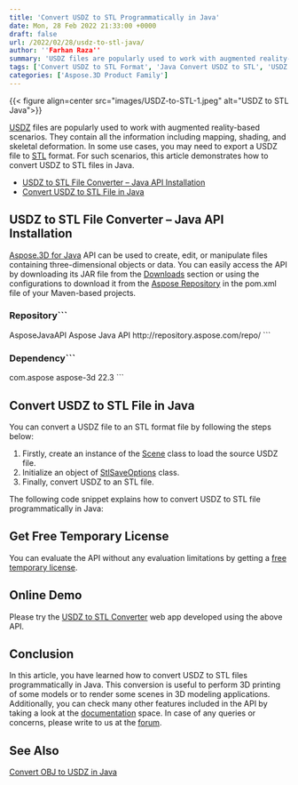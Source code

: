 ```yaml
---
title: 'Convert USDZ to STL Programmatically in Java'
date: Mon, 28 Feb 2022 21:33:00 +0000
draft: false
url: /2022/02/28/usdz-to-stl-java/
author: ''Farhan Raza''
summary: 'USDZ files are popularly used to work with augmented reality-based scenarios. They contain all the information including mapping, shading, and skeletal deformation. In some use cases, you may need to export a USDZ file to STL format. For such scenarios, this article demonstrates how to **convert USDZ to STL files in Java**.'
tags: ['Convert USDZ to STL Format', 'Java Convert USDZ to STL', 'USDZ to STL Conversion Java', 'USDZ to STL File']
categories: ['Aspose.3D Product Family']
---
```




{{< figure align=center src="images/USDZ-to-STL-1.jpeg" alt="USDZ to STL Java">}}


[USDZ][1] files are popularly used to work with augmented reality-based scenarios. They contain all the information including mapping, shading, and skeletal deformation. In some use cases, you may need to export a USDZ file to [STL][2] format. For such scenarios, this article demonstrates how to convert USDZ to STL files in Java.

*   [USDZ to STL File Converter – Java API Installation][3]
*   [Convert USDZ to STL File in Java][4]

## USDZ to STL File Converter – Java API Installation

[Aspose.3D for Java][5] API can be used to create, edit, or manipulate files containing three-dimensional objects or data. You can easily access the API by downloading its JAR file from the [Downloads][6] section or using the configurations to download it from the [Aspose Repository][7] in the pom.xml file of your Maven-based projects.

### Repository```
 <repositories>
    <repository>
        <id>AsposeJavaAPI</id>
        <name>Aspose Java API</name>
        <url>http://repository.aspose.com/repo/</url>
    </repository>
</repositories>
```

### Dependency```
 <dependencies>
    <dependency>
        <groupId>com.aspose</groupId>
        <artifactId>aspose-3d</artifactId>
        <version>22.3</version>
    </dependency>
</dependencies>
```

## Convert USDZ to STL File in Java

You can convert a USDZ file to an STL format file by following the steps below:

1.  Firstly, create an instance of the [Scene][8] class to load the source USDZ file.
2.  Initialize an object of [StlSaveOptions][9] class.
3.  Finally, convert USDZ to an STL file.

The following code snippet explains how to convert USDZ to STL file programmatically in Java:



## Get Free Temporary License

You can evaluate the API without any evaluation limitations by getting a [free temporary license][10].

## Online Demo

Please try the [USDZ to STL Converter][11] web app developed using the above API.

## Conclusion

In this article, you have learned how to convert USDZ to STL files programmatically in Java. This conversion is useful to perform 3D printing of some models or to render some scenes in 3D modeling applications. Additionally, you can check many other features included in the API by taking a look at the [documentation][12] space. In case of any queries or concerns, please write to us at the [forum][13].

## See Also

[Convert OBJ to USDZ in Java][14]




[1]: https://docs.fileformat.com/3d/usdz/
[2]: https://docs.fileformat.com/cad/stl/
[3]: #section1
[4]: #section2
[5]: https://products.aspose.com/3d/java/
[6]: https://downloads.aspose.com/3d/java
[7]: https://repository.aspose.com/webapp/#/artifacts/browse/tree/General/repo/com/aspose/aspose-3d
[8]: https://apireference.aspose.com/3d/java/com.aspose.threed/scene
[9]: https://apireference.aspose.com/3d/java/com.aspose.threed/StlSaveOptions
[10]: https://purchase.aspose.com/temporary-license
[11]: https://products.aspose.app/3d/conversion/usdz-to-stl
[12]: https://docs.aspose.com/3d/java/
[13]: https://forum.aspose.com/c/3d
[14]: https://blog.aspose.com/2022/02/01/convert-obj-usdz-java/




